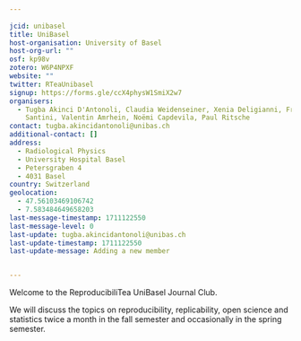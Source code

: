 ```yaml
---
    
jcid: unibasel
title: UniBasel
host-organisation: University of Basel
host-org-url: ""
osf: kp98v
zotero: W6P4NPXF
website: ""
twitter: RTeaUnibasel
signup: https://forms.gle/ccX4physW1SmiX2w7
organisers:
  - Tugba Akinci D'Antonoli, Claudia Weidenseiner, Xenia Deligianni, Francesco
    Santini, Valentin Amrhein, Noëmi Capdevila, Paul Ritsche
contact: tugba.akincidantonoli@unibas.ch
additional-contact: []
address:
  - Radiological Physics
  - University Hospital Basel
  - Petersgraben 4
  - 4031 Basel
country: Switzerland
geolocation:
  - 47.56103469106742
  - 7.583484649658203
last-message-timestamp: 1711122550
last-message-level: 0
last-update: tugba.akincidantonoli@unibas.ch
last-update-timestamp: 1711122550
last-update-message: Adding a new member


---
```


Welcome to the ReproducibiliTea UniBasel Journal Club.

We will discuss the topics on reproducibility, replicability, open science and statistics twice a month in the fall semester and occasionally in the spring semester.
